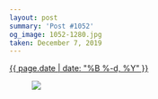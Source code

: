 ```yaml
---
layout: post
summary: 'Post #1052'
og_image: 1052-1280.jpg
taken: December 7, 2019
---
```


<div class="post">
 <time>
  <a href="/1052">
   {{ page.date | date: "%B %-d, %Y" }}
  </a>
 </time>
 <a href="/1052">
  <figure data-taken="12/7/2019">
   <img sizes="(min-width: 700px) 50vw, calc(100vw - 2rem)" src="{{ site.assets_url }}/1052-640.jpg" srcset="{{ site.assets_url }}/1052-320.jpg 320w, {{ site.assets_url }}/1052-640.jpg 640w, {{ site.assets_url }}/1052-960.jpg 960w, {{ site.assets_url }}/1052-1280.jpg 1280w"/>
  </figure>
 </a>
</div>
